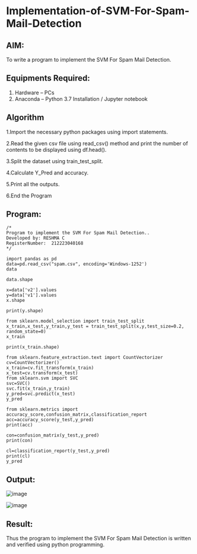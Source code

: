 # Implementation-of-SVM-For-Spam-Mail-Detection

## AIM:
To write a program to implement the SVM For Spam Mail Detection.

## Equipments Required:
1. Hardware – PCs
2. Anaconda – Python 3.7 Installation / Jupyter notebook

## Algorithm

1.Import the necessary python packages using import statements.

2.Read the given csv file using read_csv() method and print the number of contents to be displayed using df.head().

3.Split the dataset using train_test_split.

4.Calculate Y_Pred and accuracy.

5.Print all the outputs.

6.End the Program

## Program:
```
/*
Program to implement the SVM For Spam Mail Detection..
Developed by: RESHMA C
RegisterNumber:  212223040168
*/
```
```
import pandas as pd
data=pd.read_csv("spam.csv", encoding='Windows-1252')
data

data.shape

x=data['v2'].values
y=data['v1'].values
x.shape

print(y.shape)

from sklearn.model_selection import train_test_split
x_train,x_test,y_train,y_test = train_test_split(x,y,test_size=0.2, random_state=0)
x_train

print(x_train.shape)

from sklearn.feature_extraction.text import CountVectorizer
cv=CountVectorizer()
x_train=cv.fit_transform(x_train)
x_test=cv.transform(x_test)
from sklearn.svm import SVC
svc=SVC()
svc.fit(x_train,y_train)
y_pred=svc.predict(x_test)
y_pred

from sklearn.metrics import accuracy_score,confusion_matrix,classification_report
acc=accuracy_score(y_test,y_pred)
print(acc)

con=confusion_matrix(y_test,y_pred)
print(con)

cl=classification_report(y_test,y_pred)
print(cl)
y_pred
```

## Output:
![image](https://github.com/user-attachments/assets/dba78831-1979-4267-aa9f-1da71b6870a0)


![image](https://github.com/user-attachments/assets/8a49155f-996d-48d3-9ead-f13e05103b3d)

## Result:
Thus the program to implement the SVM For Spam Mail Detection is written and verified using python programming.
